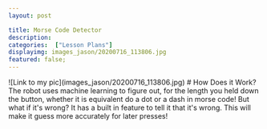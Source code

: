 ```yaml
---
layout: post

title: Morse Code Detector
description:
categories:  ["Lesson Plans"]
displayimg: images_jason/20200716_113806.jpg
featured: false;
---
```


<div class="image_text_overlay" markdown="1">
![Link to my pic](images_jason/20200716_113806.jpg)
# How Does it Work?
The robot uses machine learning to figure out, for the length you held down the button, whether it is equivalent do a dot or a dash in morse code! But what if it's wrong? It has a built in feature to tell it that it's wrong. This will make it guess more accurately for later presses!
</div>
